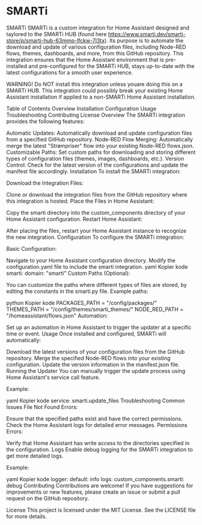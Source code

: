 # SMARTi
SMARTi
SMARTi is a custom integration for Home Assistant designed and taylored to the SMARTi HUB (found here https://www.smarti.dev/smarti-store/p/smarti-hub-63mmp-lfckw-7l3tx).
Its purpose is to automate the download and update of various configuration files, including Node-RED flows, themes, dashboards, and more, from this GitHub repository. This integration ensures that the Home Assistant environment that is pre-installed and pre-configured for the SMARTi HUB, stays up-to-date with the latest configurations for a smooth user experience.

WARNING!
Do NOT install this integration unless youare doing this on a SMARTi HUB. This integration could possibly break your existing Home Assistant installation if applied to a non-SMARTi Home Assistant installation. 

Table of Contents
Overview
Installation
Configuration
Usage
Troubleshooting
Contributing
License
Overview
The SMARTi integration provides the following features:

Automatic Updates: Automatically download and update configuration files from a specified GitHub repository.
Node-RED Flow Merging: Automatically merge the latest "Strømpriser" flow into your existing Node-RED flows.json.
Customizable Paths: Set custom paths for downloading and storing different types of configuration files (themes, images, dashboards, etc.).
Version Control: Check for the latest version of the configurations and update the manifest file accordingly.
Installation
To install the SMARTi integration:

Download the Integration Files:

Clone or download the integration files from the GitHub repository where this integration is hosted.
Place the Files in Home Assistant:

Copy the smarti directory into the custom_components directory of your Home Assistant configuration.
Restart Home Assistant:

After placing the files, restart your Home Assistant instance to recognize the new integration.
Configuration
To configure the SMARTi integration:

Basic Configuration:

Navigate to your Home Assistant configuration directory.
Modify the configuration.yaml file to include the smarti integration.
yaml
Kopier kode
smarti:
  domain: "smarti"
Custom Paths (Optional):

You can customize the paths where different types of files are stored, by editing the constants in the smarti.py file.
Example paths:

python
Kopier kode
PACKAGES_PATH = "/config/packages/"
THEMES_PATH = "/config/themes/smarti_themes/"
NODE_RED_PATH = "/homeassistant/flows.json"
Automation:

Set up an automation in Home Assistant to trigger the updater at a specific time or event.
Usage
Once installed and configured, SMARTi will automatically:

Download the latest versions of your configuration files from the GitHub repository.
Merge the specified Node-RED flows into your existing configuration.
Update the version information in the manifest.json file.
Running the Updater
You can manually trigger the update process using Home Assistant's service call feature.

Example:

yaml
Kopier kode
service: smarti.update_files
Troubleshooting
Common Issues
File Not Found Errors:

Ensure that the specified paths exist and have the correct permissions.
Check the Home Assistant logs for detailed error messages.
Permissions Errors:

Verify that Home Assistant has write access to the directories specified in the configuration.
Logs
Enable debug logging for the SMARTi integration to get more detailed logs.

Example:

yaml
Kopier kode
logger:
  default: info
  logs:
    custom_components.smarti: debug
Contributing
Contributions are welcome! If you have suggestions for improvements or new features, please create an issue or submit a pull request on the GitHub repository.

License
This project is licensed under the MIT License. See the LICENSE file for more details.

